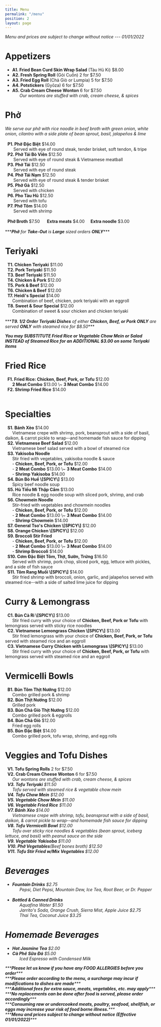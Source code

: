 ```yaml
---
title: Menu
permalink: "/menu"
position: 2
layout: page
---
```


<span>*<i>Menu and prices are subject to change without notice --- 01/01/2022</i>*</span><br/>
<p>
<h1>Appetizers</h1>
<ul>
<li><b>A1. Fried Bean Curd Skin Wrap Salad</b> (Tàu Hũ Ki) $8.00</li>
<li><b>A2. Fresh Spring Roll</b> (Gỏi Cuốn) 2 for $7.50</li>
<li><b>A3. Fried Egg Roll</b> (Chả Giò or Lumpia) 5 for $7.50</li>
<li><b>A4. Potstickers</b> (Gyōza) 6 for $7.50</li>
<li><b>A5. Crab Cream Cheese Wonton</b> 6 for $7.50</li>
<span>      <i>Our wontons are stuffed with crab, cream cheese, & spices</i></span>
</ul>
</p>

<p>
<h1>Phở</h1>
<span><i>We serve our phở with rice noodle in beef broth with green onion, white onion, cilantro with a side plate of bean sprout, basil, jalapeños & lime</i></span> <br/><br/>
<span>  <b>P1. Phở Đặc Biệt</b> $14.00</span><br/>
<span>       Served with eye of round steak, tender brisket, soft tendon, & tripe</span><br/>
<span>  <b>P2. Phở Tái Bò Viên</b> $12.50</span><br/>
<span>       Served with eye of round steak & Vietnamese meatball</span><br/>
<span>  <b>P3. Phở Tái</b> $12.50</span><br/>
<span>       Served with eye of round steak</span><br/>
<span>  <b>P4. Phở Tái Nạm</b> $12.50</span><br/>
<span>       Served with eye of round steak & tender brisket</span><br/>
<span>  <b>P5. Phở Gà</b> $12.50</span><br/>
<span>       Served with chicken</span><br/>
<span>  <b>P6. Pho Tàu Hũ</b> $12.50</span><br/><span>       Served with tofu</span><br/>
<span>  <b>P7. Phở Tôm</b> $14.00</span><br/>
<span>       Served with shrimp</span><br/><br/>
<span>  <b>Phở Broth</b> $7.50</span> &nbsp;&nbsp; <span>  <b>Extra meats</b> $4.00</span>  &nbsp;&nbsp;<span>  <b>Extra noodle</b> $3.00</span><br/><br/>
      <span>***<i><b>Phở</b> for <b>Take-Out</b> is <b>Large</b> sized orders <b>ONLY</b></i>***</span>

</p>

<p>
<h1>Teriyaki</h1>
<span>  <b>T1. Chicken Teriyaki</b> $11.00</span><br/>
<span>  <b>T2. Pork Teriyaki</b> $11.50</span><br/>
<span>  <b>T3. Beef Teriyaki</b> $11.50</span><br/>
<span>  <b>T4. Chicken & Pork</b> $12.00</span><br/>
<span>  <b>T5. Pork & Beef</b> $12.00</span><br/>
<span>  <b>T6. Chicken & Beef</b> $12.00</span><br/>
<span>  <b>T7. Heidi's Special</b> $14.00</span><br/>
<span>      Combination of beef, chicken, pork teriyaki with an eggroll</span><br/>
<span>  <b>T8. Sweet & Sour Special</b> $12.00</span><br/>
<span>      Combination of sweet & sour chicken and chicken teriyaki</span><br/><br/>
<span>***<i><b>T9. 1/2 Order Teriyaki Dishes</b> of either <b>Chicken, Beef, or Pork ONLY</b> are served <b>ONLY</b> with steamed rice for $8.50</i>***</span> <br/>

<span>***<i><b>You may SUBSTITUTE Fried Rice or Vegetable Chow Mein or Salad INSTEAD of Steamed Rice for an ADDITIONAL $3.00 on some Teriyaki items</b></i>***</span>
</p>


<p>
<h1>Fried Rice</h1>
<span>  <b>F1. Fried Rice: Chicken, Beef, Pork, or Tofu</b> $12.00</span><br/>
<span>      <b>2 Meat Combo</b> $13.00 \~ <b>3 Meat Combo</b> $14.00</span><br/>
<span>  <b>F2. Shrimp Fried Rice</b> $14.00</span><br/><br/>

</p>

<p>
<h1>Specialties</h1>
<span>  <b>S1. Bánh Xèo</b> $14.00</span><br/>
<span>      Vietnamese crepe with shrimp, pork, beansprout with a side of basil, daikon, & carrot pickle to wrap--and homemade fish sauce for dipping</span><br/>
<span>  <b>S2. Vietnamese Beef Salad</b> $12.00</span><br/>
<span>      Vietnamese beef salad served with a bowl of steamed rice</span><br/>
<span>  <b>S3. Yakisoba Noodle</b></span> <br/>
<span>      Stir fried with vegetables, yakisoba noodle & sauce</span><br/>
<span>	    &nbsp;&nbsp;&nbsp;&nbsp;&nbsp;&nbsp;- <b>Chicken, Beef, Pork, or Tofu</b> $12.00 </span> <br/>
<span>      - <b>2 Meat Combo</b> $13.00 \~ <b>3 Meat Combo</b> $14.00</span><br/>
<span>		&nbsp;&nbsp;&nbsp;&nbsp;&nbsp;&nbsp;- <b>Shrimp Yakisoba</b> $14.00</span><br/>
<span>  <b>S4. Bún Bò Huế \[SPICY\]</b> $13.00</span><br/>
<span>      Spicy beef noodle soup</span><br/>
<span>  <b>S5. Hủ Tiếu Mi Thập Cẩm</b> $13.00</span><br/>
<span>      Rice noodle & egg noodle soup with sliced pork, shrimp, and crab</span><br/>
<span>  <b>S6. Chowmein Noodle</b></span><br/>
<span>      Stir-fried with vegetables and chowmein noodles </span><br/>
<span>	    &nbsp;&nbsp;&nbsp;&nbsp;&nbsp;&nbsp;- <b>Chicken, Beef, Pork, or Tofu</b> $12.00</span> <br/>
<span>      - <b>2 Meat Combo</b> $13.00 \~ <b>3 Meat Combo</b> $14.00</span><br/>
<span>	    &nbsp;&nbsp;&nbsp;&nbsp;&nbsp;&nbsp;- <b>Shrimp Chowmein</b> $14.00</span><br/>
<span>  <b>S7. General Tso's Chicken \[SPICY\]</b> $12.00</span><br/>
<span>  <b>S8. Orange Chicken \[SPICY\]</b> $12.00</span><br/>
<span>  <b>S9. Broccoli Stir Fried</b></span><br/>
<span>	    &nbsp;&nbsp;&nbsp;&nbsp;&nbsp;&nbsp;- <b>Chicken, Beef, Pork, or Tofu</b> $12.00</span> <br/>
<span>      - <b>2 Meat Combo</b> $13.00 \~ <b>3 Meat Combo</b> $14.00</span><br/>
<span>	    &nbsp;&nbsp;&nbsp;&nbsp;&nbsp;&nbsp;- <b>Shrimp Broccoli</b> $14.00</span><br/>
<span>  <b>S10. Cơm Đặc Biệt Tôm, Thịt, Sườn, Trứng</b> $16.50</span><br/>
<span>      Served with shrimp, pork chop, sliced pork, egg, lettuce with pickles,
and a side of fish sauce</span><br/>
<span>  <b>S11. Tôm Rang Muối \[SPICY\]</b> $14.00</span><br/>
<span>      Stir fried shrimp with broccoli, onion, garlic, and jalapeños served with steamed rice--with a side of salted lime juice for dipping</span><br/>
</p>

<p>
<h1>Curry & Lemongrass</h1>
<span>  <b>C1. Bún Cà Ri \[SPICY\]</b> $13.00</span><br/>
<span>      Stir fried curry with your choice of <b>Chicken, Beef, Pork or Tofu</b> with lemongrass served with sticky rice noodles</span><br/>
<span>  <b>C2. Vietnamese Lemongrass Chicken \[SPICY\]</b> $13.00</span><br/>
<span>      Stir fried lemongrass with your choice of <b>Chicken, Beef, Pork, or Tofu</b> served with steamed rice and an eggroll</span><br/>
<span>  <b>C3. Vietnamese Curry Chicken with Lemongrass \[SPICY\]</b> $13.00</span><br/>
<span>      Stir fried curry with your choice of <b>Chicken, Beef, Pork, or Tofu</b> with lemongrass served with steamed rice and an eggroll</span><br/>
</p>

<p>
<h1>Vermicelli Bowls</h1>
<span>  <b>B1. Bún Tôm Thịt Nướng</b> $12.00</span><br/>
<span>      Combo grilled pork & shrimp</span><br/>
<span>  <b>B2. Bún Thịt Nướng</b> $12.00</span><br/>
<span>      Grilled pork</span><br/>
<span>  <b>B3. Bún Chả Giò Thịt Nướng</b> $12.00</span><br/>
<span>      Combo grilled pork & eggrolls</span><br/>
<span>  <b>B4. Bún Chả Giò</b> $12.00</span><br/>
<span>      Fried egg rolls</span><br/>
<span>  <b>B5. Bún Đặc Biệt</b> $14.00</span><br/>
<span>      Combo grilled pork, tofu wrap, shrimp, and egg rolls</span><br/>
</p>

<p>
<h1>Veggies and Tofu Dishes</h1>
<span>  <b>V1. Tofu Spring Rolls</b> 2 for $7.50</span><br/>
<span>  <b>V2. Crab Cream Cheese Wonton</b> 6 for $7.50</span><br/>
<span>      <i>Our wontons are stuffed with crab, cream cheese, & spices</span><br/>           <span>  <b>V3. Tofu Teriyaki</b> $11.50</span><br/>
<span>      Tofu served with steamed rice & vegetable chow mein</span><br/>
<span>  <b>V4. Tofu Chow Mein</b> $12.00</span><br/>
<span>  <b>V5. Vegetable Chow Mein</b> $11.00</span><br/>
<span>  <b>V6. Vegetable Fried Rice</b> $11.00</span><br/>
<span>  <b>V7. Bánh Xèo</b> $14.00</span><br/>
<span>      Vietnamese crepe with shrimp, tofu, beansprout with a side of basil, daikon, & carrot pickle to wrap--and homemade fish sauce for dipping</span><br/>
<span>  <b>V8. Tofu Vermicelli Bowl</b> $12.00</span><br/>
<span>      Tofu over sticky rice noodles & vegetables (bean sprout, iceberg lettuce, and basil) with peanut sauce on the side</span><br/>
<span>  <b>V9. Vegetable Yakisoba</b> $11.00</span><br/>
<span>  <b>V10. Phở Vegetables</b>(Beef bones broth) $12.50</span><br/>
<span>  <b>V11. Tofu Stir Fried w/Mix Vegetables </b> $12.00</span><br/>

<p>
<h1>Beverages</h1>
<ul>
<li><b>Fountain Drinks</b> $2.75</li>
<span>      <i>Pepsi, Diet Pepsi, Mountain Dew, Ice Tea, Root Beer, or Dr. Pepper</i></span><br/><br/>
<li><b>Bottled & Canned Drinks</b></li>
<span>      <i>Aquafina Water</i> $1.50</span><br/>
<span>      <i>Jarrito's Soda, Orange Crush, Sierra Mist, Apple Juice</i> $2.75</span><br/>
<span>      <i>Thai Tea, Coconut Juice</i> $3.25</span><br/>
</ul>
</p>

<p>
<h1>Homemade Beverages</h1>
<ul>
<li><b>Hot Jasmine Tea</b> $2.00</li>
<li><b>Cà Phê Sữa Đá</b> $5.00</li>
<span>      <i>Iced Espresso with Condensed Milk</i></span><br/>
</ul>
</p>

<p>
<span>***<i><b>Please let us know if you have any FOOD ALLERGIES before you order</b></i>***</span><br/>
<span>***<i><b>Please order according to the menu, a surcharge may incur if modifications to dishes are made</b></i>***</span><br/>
<span>***<i><b>Additional fees for extra sauce, meats, vegetables, etc. may apply</b></i>***</span><br/>
<span>***<i><b>No replacements can be done after food is served, please order accordingly</b></i>***</span><br/>
<span>***<i><b>Consuming raw or undercooked meats, poultry, seafood, shellfish, or eggs may increase your risk of food borne illness.</b></i>***</span><br/>
<span>***<i><b>Menu and prices subject to change without notice (Effective 01/01/2022)</b></i>***</span><br/>

<br/><br/>
